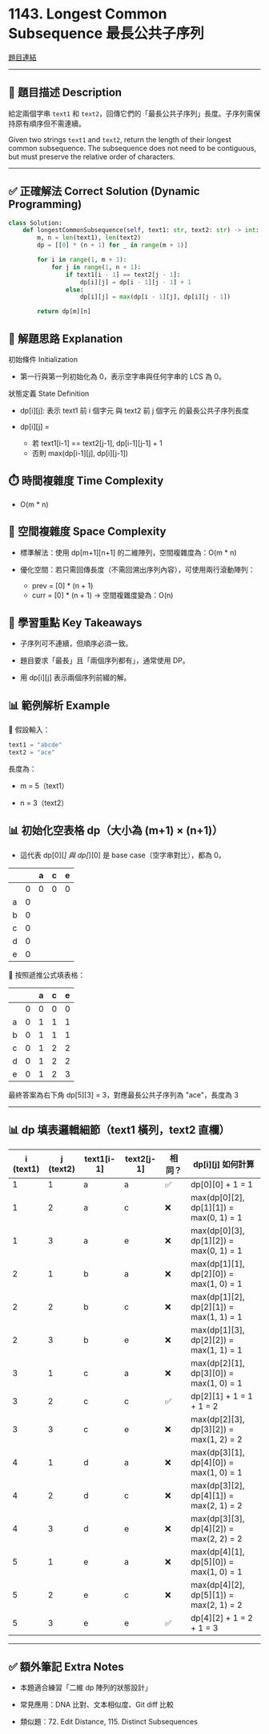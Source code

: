 # 1143. Longest Common Subsequence 最長公共子序列

[題目連結](https://leetcode.com/problems/longest-common-subsequence/)

---

## 🧩 題目描述 Description

給定兩個字串 `text1` 和 `text2`，回傳它們的「最長公共子序列」長度。子序列需保持原有順序但不需連續。

Given two strings `text1` and `text2`, return the length of their longest common subsequence. The subsequence does not need to be contiguous, but must preserve the relative order of characters.

---

## ✅ 正確解法 Correct Solution (Dynamic Programming)

```python
class Solution:
    def longestCommonSubsequence(self, text1: str, text2: str) -> int:
        m, n = len(text1), len(text2)
        dp = [[0] * (n + 1) for _ in range(m + 1)]

        for i in range(1, m + 1):
            for j in range(1, n + 1):
                if text1[i - 1] == text2[j - 1]:
                    dp[i][j] = dp[i - 1][j - 1] + 1
                else:
                    dp[i][j] = max(dp[i - 1][j], dp[i][j - 1])

        return dp[m][n]
```

## 📘 解題思路 Explanation
初始條件 Initialization
- 第一行與第一列初始化為 0，表示空字串與任何字串的 LCS 為 0。

狀態定義 State Definition
- dp[i][j]: 表示 text1 前 i 個字元 與 text2 前 j 個字元 的最長公共子序列長度

- dp[i][j] =

    - 若 text1[i-1] == text2[j-1], dp[i-1][j-1] + 1 
    -  否則 max(dp[i-1][j], dp[i][j-1])

## ⏱️ 時間複雜度 Time Complexity
- O(m * n)

## 💾 空間複雜度 Space Complexity
- 標準解法：使用 dp[m+1][n+1] 的二維陣列，空間複雜度為：O(m * n)

- 優化空間：若只需回傳長度（不需回溯出序列內容），可使用兩行滾動陣列：
    - prev = [0] * (n + 1)
    - curr = [0] * (n + 1)
→ 空間複雜度變為：O(n)

## 🧠 學習重點 Key Takeaways
- 子序列可不連續，但順序必須一致。

- 題目要求「最長」且「兩個序列都有」，通常使用 DP。

- 用 dp[i][j] 表示兩個序列前綴的解。

## 📊 範例解析 Example
🧪 假設輸入：
```python
text1 = "abcde"
text2 = "ace"
```
長度為：

- m = 5（text1）

- n = 3（text2）

## 📊 初始化空表格 dp（大小為 (m+1) × (n+1)）
- 這代表 dp[0][*] 與 dp[*][0] 是 base case（空字串對比），都為 0。

|   |   | a | c | e |
| - | - | - | - | - |
|   | 0 | 0 | 0 | 0 |
| a | 0 |   |   |   |
| b | 0 |   |   |   |
| c | 0 |   |   |   |
| d | 0 |   |   |   |
| e | 0 |   |   |   |

🧠 按照遞推公式填表格：

|   |   | a | c | e |
| - | - | - | - | - |
|   | 0 | 0 | 0 | 0 |
| a | 0 | 1 | 1 | 1 |
| b | 0 | 1 | 1 | 1 |
| c | 0 | 1 | 2 | 2 |
| d | 0 | 1 | 2 | 2 |
| e | 0 | 1 | 2 | 3 |

最終答案為右下角 dp[5][3] = 3，對應最長公共子序列為 "ace"，長度為 3

---

## 📊 dp 填表邏輯細節（text1 橫列，text2 直欄）
| i (text1) | j (text2) | text1\[i-1] | text2\[j-1] | 相同？ | dp\[i]\[j] 如何計算                             |
| --------- | --------- | ----------- | ----------- | --- | ------------------------------------------- |
| 1         | 1         | a           | a           | ✅   | dp\[0]\[0] + 1 = 1                          |
| 1         | 2         | a           | c           | ❌   | max(dp\[0]\[2], dp\[1]\[1]) = max(0, 1) = 1 |
| 1         | 3         | a           | e           | ❌   | max(dp\[0]\[3], dp\[1]\[2]) = max(0, 1) = 1 |
| 2         | 1         | b           | a           | ❌   | max(dp\[1]\[1], dp\[2]\[0]) = max(1, 0) = 1 |
| 2         | 2         | b           | c           | ❌   | max(dp\[1]\[2], dp\[2]\[1]) = max(1, 1) = 1 |
| 2         | 3         | b           | e           | ❌   | max(dp\[1]\[3], dp\[2]\[2]) = max(1, 1) = 1 |
| 3         | 1         | c           | a           | ❌   | max(dp\[2]\[1], dp\[3]\[0]) = max(1, 0) = 1 |
| 3         | 2         | c           | c           | ✅   | dp\[2]\[1] + 1 = 1 + 1 = 2                  |
| 3         | 3         | c           | e           | ❌   | max(dp\[2]\[3], dp\[3]\[2]) = max(1, 2) = 2 |
| 4         | 1         | d           | a           | ❌   | max(dp\[3]\[1], dp\[4]\[0]) = max(1, 0) = 1 |
| 4         | 2         | d           | c           | ❌   | max(dp\[3]\[2], dp\[4]\[1]) = max(2, 1) = 2 |
| 4         | 3         | d           | e           | ❌   | max(dp\[3]\[3], dp\[4]\[2]) = max(2, 2) = 2 |
| 5         | 1         | e           | a           | ❌   | max(dp\[4]\[1], dp\[5]\[0]) = max(1, 0) = 1 |
| 5         | 2         | e           | c           | ❌   | max(dp\[4]\[2], dp\[5]\[1]) = max(2, 1) = 2 |
| 5         | 3         | e           | e           | ✅   | dp\[4]\[2] + 1 = 2 + 1 = 3                  |

---

## ✅ 額外筆記 Extra Notes
- 本題適合練習「二維 dp 陣列的狀態設計」

- 常見應用：DNA 比對、文本相似度、Git diff 比較

- 類似題：72. Edit Distance, 115. Distinct Subsequences
